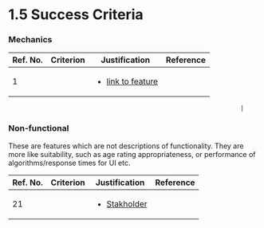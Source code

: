 # 1.5 Success Criteria

### Mechanics

| Ref. No. | Criterion | Justification                                                                        | Reference |
| -------- | --------- | ------------------------------------------------------------------------------------ | --------- |
| 1        |           | <ul><li><a href="features-of-the-proposed-solution.md">link to feature</a></li></ul> |           |

```
                                                                 |
```

### Non-functional

These are features which are not descriptions of functionality. They are more like suitability, such as age rating appropriateness, or performance of algorithms/response times for UI etc.

| Ref. No. | Criterion | Justification                                                  | Reference |
| -------- | --------- | -------------------------------------------------------------- | --------- |
| 21       |           | <ul><li><a href="1.2-stakeholders.md">Stakholder</a></li></ul> |           |

